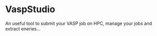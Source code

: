 # VaspStudio
An useful tool to submit your VASP job on HPC, manage your jobs and extract eneries...
